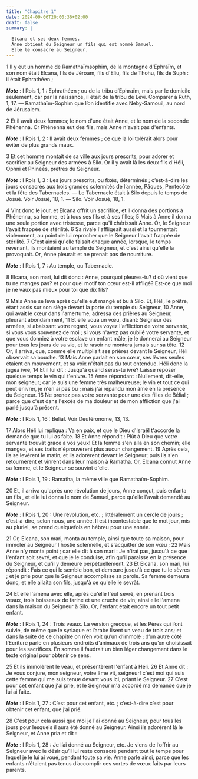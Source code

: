 ```yaml
---
title: "Chapitre 1"
date: 2024-09-06T20:00:36+02:00
draft: false
summary: |
  
  Elcana et ses deux femmes.
  Anne obtient du Seigneur un fils qui est nommé Samuel.
  Elle le consacre au Seigneur.
---
```



1 Il y eut un homme de Ramathaïmsophim, de la montagne d'Ephraïm, et son nom était Elcana, fils de Jéroam, fils d'Eliu, fils de Thohu, fils de Suph : il était Ephrathéen ;

***Note*** :  I Rois 1, 1 : Ephrathéen ; ou de la tribu d’Ephraïm, mais par le domicile seulement, car par la naissance, il était de la tribu de Lévi. Comparer à Ruth, 1, 17. ― Ramathaïm-Sophim que l’on identifie avec Neby-Samouil, au nord de Jérusalem.

2 Et il avait deux femmes; le nom d'une était Anne, et le nom de la seconde Phénenna. Or Phénenna eut des fils, mais Anne n'avait pas d'enfants.

***Note*** :  I Rois 1, 2 : Il avait deux femmes ; ce que la loi tolérait alors pour éviter de plus grands maux.

3 Et cet homme montait de sa ville aux jours prescrits, pour adorer et sacrifier au Seigneur des armées à Silo. Or il y avait là les deux fils d'Héli, Ophni et Phinéès, prêtres du Seigneur.

***Note*** :  I Rois 1, 3 : Les jours prescrits, ou fixés, déterminés ; c’est-à-dire les jours consacrés aux trois grandes solennités de l’année, Pâques, Pentecôte et la fête des Tabernacles. ― Le Tabernacle était à Silo depuis le temps de Josué. Voir Josué, 18, 1. ― Silo. Voir Josué, 18, 1.

4 Vint donc le jour, et Elcana offrit un sacrifice, et il donna des portions à Phénenna, sa femme, et à tous ses fils et à ses filles; 5 Mais à Anne il donna une seule portion avec tristesse, parce qu'il chérissait Anne. Or, le Seigneur l'avait frappée de stérilité. 6 Sa rivale l'affligeait aussi et la tourmentait violemment, au point de lui reprocher que le Seigneur l'avait frappée de stérilité. 7 C'est ainsi qu'elle faisait chaque année, lorsque, le temps revenant, ils montaient au temple du Seigneur, et c'est ainsi qu'elle la provoquait. Or, Anne pleurait et ne prenait pas de nourriture.

***Note*** :  I Rois 1, 7 : Au temple, ou Tabernacle.

8 Elcana, son mari, lui dit donc : Anne, pourquoi pleures-tu? d où vient que tu ne manges pas? et pour quel motif ton cœur est-il affligé? Est-ce que moi je ne vaux pas mieux pour toi que dix fils?


9 Mais Anne se leva après qu'elle eut mangé et bu à Silo. Et, Héli, le prêtre, étant assis sur son siège devant la porte du temple du Seigneur, 10 Anne, qui avait le cœur dans l'amertume, adressa des prières au Seigneur, pleurant abondamment, 11 Et elle voua un vœu, disant: Seigneur des armées, si abaissant votre regard, vous voyez l'affliction de votre servante, si vous vous souvenez de moi ; si vous n'avez pas oublié votre servante, et que vous donniez à votre esclave un enfant mâle, je le donnerai au Seigneur pour tous les jours de sa vie, et le rasoir ne montera jamais sur sa tête. 12 Or, il arriva, que, comme elle multipliait ses prières devant le Seigneur, Héli observait sa bouche. 13 Mais Anne parlait en son cœur, ses lèvres seules étaient en mouvement, et sa voix n'était pas du tout entendue. Héli donc la jugea ivre, 14 Et il lui dit : Jusqu'à quand seras-tu ivre? Laisse reposer quelque temps le vin qui t'enivre. 15 Anne répondant : Nullement, dit-elle, mon seigneur; car je suis une femme très malheureuse;
le vin et tout ce qui peut enivrer, je n'en ai pas bu ; mais j'ai répandu mon âme en la présence du Seigneur. 16 Ne prenez pas votre servante pour une des filles de Bélial ; parce que c'est dans l'excès de ma douleur et de mon affliction que j'ai parlé jusqu'à présent.

***Note*** :  I Rois 1, 16 : Bélial. Voir Deutéronome, 13, 13.

17 Alors Héli lui répliqua : Va en paix, et que le Dieu d'Israël t'accorde la demande que tu lui as faite. 18 Et Anne répondit : Plût à Dieu que votre servante trouvât grâce à vos yeux! Et la femme s'en alla en son chemin; elle mangea, et ses traits n'éprouvèrent plus aucun changement. 19 Après cela, ils se levèrent le matin, et ils adorèrent devant le Seigneur; puis ils s'en retournèrent et vinrent dans leur maison à Ramatha. Or, Elcana connut Anne sa femme, et le Seigneur se souvint d'elle.

***Note*** :  I Rois 1, 19 : Ramatha, la même ville que Ramathaïm-Sophim.

20 Et, il arriva qu'après une révolution de jours, Anne conçut, puis enfanta un fils , et elle lui donna le nom de Samuel, parce qu'elle l'avait demandé au Seigneur.

***Note*** :  I Rois 1, 20 : Une révolution, etc. ; littéralement un cercle de jours ; c’est-à-dire, selon nous, une année. Il est incontestable que le mot jour, mis au pluriel, se prend quelquefois en hébreu pour une année.


21 Or, Elcana, son mari, monta au temple, ainsi que toute sa maison, pour immoler au Seigneur l'hostie solennelle, et s'acquitter de son vœu ; 22 Mais Anne n'y monta point ; car elle dit à son mari : Je n'irai pas, jusqu'à ce que l'enfant soit sevré, et que je le conduise, afin qu'il paraisse en la présence du Seigneur, et qu'il y demeure perpétuellement. 23 Et Elcana, son mari, lui répondit : Fais ce qui le semble bon, et demeure jusqu'à ce que tu le sèvres ; et je prie pour que le Seigneur accomplisse sa parole. Sa femme demeura donc, et elle allaita son fils, jusqu'à ce qu'elle le sevrât.


24 Et elle l'amena avec elle, après qu'elle l'eut sevré, en prenant trois veaux, trois boisseaux de farine et une cruche de vin; ainsi elle l'amena dans la maison du Seigneur à Silo. Or, l'enfant était encore un tout petit enfant.

***Note*** :  I Rois 1, 24 : Trois veaux. La version grecque, et les Pères qui l’ont suivie, de même que le syriaque et l’arabe lisent un veau de trois ans; et dans la suite de ce chapitre on n’en voit qu’un d’immolé ; d’un autre côté l’Ecriture parle en plusieurs endroits d’animaux de trois ans qu’on choisissait pour les sacrifices. En somme il faudrait un bien léger changement dans le texte original pour obtenir ce sens.

25 Et ils immolèrent le veau, et présentèrent l'enfant à Héli. 26 Et Anne dit : Je vous conjure, mon seigneur, votre âme vit, seigneur! c'est moi qui suis cette femme qui me suis tenue devant vous ici, priant le Seigneur. 27 C'est pour cet enfant que j'ai prié, et le Seigneur m'a accordé ma demande que je lui ai faite.

***Note*** :  I Rois 1, 27 : C’est pour cet enfant, etc. ; c’est-à-dire c’est pour obtenir cet enfant, que j’ai prié.

28 C'est pour cela aussi que moi je l'ai donné au Seigneur, pour tous les jours pour lesquels il aura été donné au Seigneur. Ainsi ils adorèrent là le Seigneur, et Anne pria et dit :

***Note*** :  I Rois 1, 28 : Je l’ai donné au Seigneur, etc. Je viens de l’offrir au Seigneur avec le désir qu’il lui reste consacré pendant tout le temps pour lequel je le lui ai voué, pendant toute sa vie. Anne parle ainsi, parce que les enfants n’étaient pas tenus d’accomplir ces sortes de vœux faits par leurs parents.

